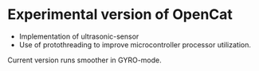 # Experimental version of OpenCat
- Implementation of ultrasonic-sensor
- Use of protothreading to improve microcontroller processor utilization.

Current version runs smoother in GYRO-mode.


